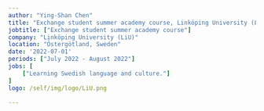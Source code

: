 ```yaml
---
author: "Ying-Shan Chen"
title: "Exchange student summer academy course, Linköping University (LiU)"
jobtitle: ["Exchange student summer academy course"]
company: "Linköping University (LiU)"
location: "Östergötland, Sweden"
date: '2022-07-01'
periods: ["July 2022 - August 2022"]
jobs: [
    ["Learning Swedish language and culture."]
]
logo: /self/img/logo/LiU.png

---
```


